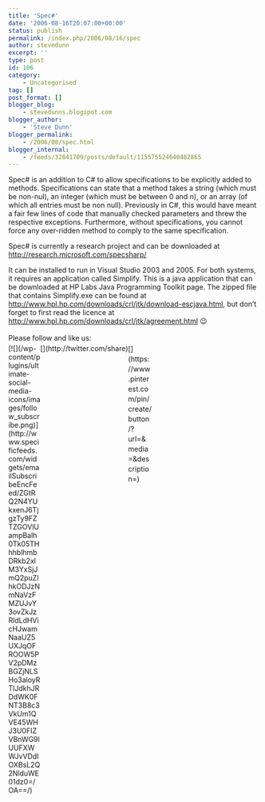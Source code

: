 ```yaml
---
title: 'Spec#'
date: '2006-08-16T20:07:00+00:00'
status: publish
permalink: /index.php/2006/08/16/spec
author: stevedunn
excerpt: ''
type: post
id: 106
category:
    - Uncategorised
tag: []
post_format: []
blogger_blog:
    - stevedunns.blogspot.com
blogger_author:
    - 'Steve Dunn'
blogger_permalink:
    - /2006/08/spec.html
blogger_internal:
    - /feeds/32841709/posts/default/115575524640482865
---
```

Spec# is an addition to C# to allow specifications to be explicitly added to methods. Specifications can state that a method takes a string (which must be non-nul), an integer (which must be between 0 and n), or an array (of which all entries must be non null). Previously in C#, this would have meant a fair few lines of code that manually checked parameters and threw the respective exceptions. Furthermore, without specifications, you cannot force any over-ridden method to comply to the same specification.

Spec# is currently a research project and can be downloaded at <http://research.microsoft.com/specsharp/>

It can be installed to run in Visual Studio 2003 and 2005. For both systems, it requires an application called Simplify. This is a java application that can be downloaded at HP Labs Java Programming Toolkit page. The zipped file that contains Simplify.exe can be found at <http://www.hpl.hp.com/downloads/crl/jtk/download-escjava.html>, but don’t forget to first read the licence at <http://www.hpl.hp.com/downloads/crl/jtk/agreement.html> 😉

<div class="sfsi_Sicons" style="width: 100%; display: inline-block; vertical-align: middle; text-align:left"><div style="margin:0px 8px 0px 0px; line-height: 24px"><span>Please follow and like us:</span></div><div class="sfsi_socialwpr"><div class="sf_subscrbe" style="text-align:left;float:left;width:64px">[![](/wp-content/plugins/ultimate-social-media-icons/images/follow_subscribe.png)](http://www.specificfeeds.com/widgets/emailSubscribeEncFeed/ZGtRQ2N4YUkxenJ6TjgzTy9FZTZGOVlUampBalh0Tk05THhhblhmbDRkb2xlM3YxSjJmQ2puZlhkODJzNmNaVzFMZUJvY3ovZkJzRldLdHVicHJwamNaaUZ5UXJqOFROOW5PV2pDMzBGZjNLSHo3aloyRTlJdkhJRDdWK0FNT3B8c3VkUm1QVE45WHJ3U0FIZVBnWG9lUUFXWWJvVDdIOXBsL2Q2NlduWE01dz0=/OA==/)</div><div class="sf_fb" style="text-align:left;width:98px"><div action="like" class="fb-like" data-layout="button" data-share="true" href="" send="false" showfaces="false" width="180"></div></div><div class="sf_twiter" style="text-align:left;float:left;width:auto">[](http://twitter.com/share)</div><div class="sf_pinit" style="text-align:left;float:left;line-height: 20px;width:47px">[](https://www.pinterest.com/pin/create/button/?url=&media=&description=)</div><div class="sf_google" style="text-align:left;float:left;max-width:62px;min-width:35px;"><div class="g-plusone" data-annotation="none" data-href="" data-size="large"></div></div></div></div>